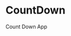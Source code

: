 # CountDown
 Count Down App
    
        
                                       
                                    
                                
                      
              
     
 
 
  
